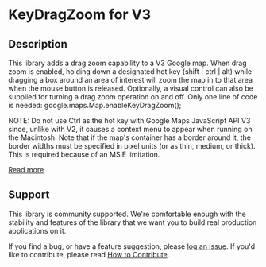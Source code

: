 KeyDragZoom for V3
===================

## Description

This library adds a drag zoom capability to a V3 Google map. When drag zoom is enabled, holding down a designated hot key (shift | ctrl | alt) while dragging a box around an area of interest will zoom the map in to that area when the mouse button is released. Optionally, a visual control can also be supplied for turning a drag zoom operation on and off. Only one line of code is needed: google.maps.Map.enableKeyDragZoom();

NOTE: Do not use Ctrl as the hot key with Google Maps JavaScript API V3 since, unlike with V2, it causes a context menu to appear when running on the Macintosh.
Note that if the map's container has a border around it, the border widths must be specified in pixel units (or as thin, medium, or thick). This is required because of an MSIE limitation.

[Read more][more]

## Support

This library is community supported. We're comfortable enough with the stability and features of
the library that we want you to build real production applications on it.

If you find a bug, or have a feature suggestion, please [log an issue][issues]. If you'd like to
contribute, please read [How to Contribute][contrib].

[issues]: https://github.com/googlemaps/v3-utility-library/issues
[contrib]: https://github.com/googlemaps/v3-utility-library/blob/master/packages/keydragzoom/CONTRIB.md
[more]: http://htmlpreview.github.io/?https://github.com/googlemaps/v3-utility-library/blob/master/packages/keydragzoom/docs/reference.html